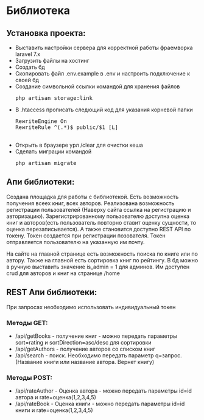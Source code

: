 <h1>Библиотека</h1>
<h2>Установка проекта:</h2>
<ul>
<li>Выставить настройки сервера для корректной работы фраемворка laravel 7.x</li>
<li>Загрузить файлы на хостинг</li>
<li>Создать бд</li>
<li>Скопировать файл .env.example в .env и настроить подключение к своей бд</li>
<li>Создание символьной ссылки командой  для хранения файлов
<pre>php artisan storage:link</pre></li>
<li>В .htaccess прописать следющий код для указания корневой папки
 <pre>
RewriteEngine On
RewriteRule ^(.*)$ public/$1 [L]
  </pre></li>
  <li>Открыть в браузере урл /clear для очистки кеша</li>
  <li>Сделать миграции командой <pre>php artisan migrate</pre></li>
  </ul>
  
  <h2>Апи библиотеки:</h2>
  <p>Создана площадка для работы с библиотекой. Есть возможность получения всеех книг, всех авторов. 
  Реализована возможность регистрации пользователей (Наверху сайта ссылка на регистрацию и авторизацию). 
  Зарегистрированному пользователю доступна оценка книг и авторов(есть пользователь повторно ставит 
  оценку сущности, то оценка перезаписывается). А также становится доступно REST API по токену. 
  Токен создается при регистрации позователя. Токен отправляется пользователю на указанную им почту.</p>
  <p>На сайте на главной странице есть возможность поиска по книге или по автору. 
  Также на главной есть сортировка книг по рейтингу. В бд можно в ручную выставить значение is_admin = 1 для админов.
   Им доступен crud для авторов и книг на странице /home</p>
   
   <h2>REST Апи библиотеки:</h2>
   <p>При запросах необходимо использовать индивидуальный токен</p>
   <h3>Методы GET:</h3>
   <ul>
   <li>/api/getBooks - получение книг - можно передать параметры sort=rating и sortDirection=asc/desc для сортировки</li>
   <li>/api/getAuthors - получение авторов со списком книг</li>
   <li>/api/search - поиск. Необходимо передать параметр q=запрос. (Название книги или название автора. Вернет книгу)</li>
    </ul>
   <h3>Методы POST:</h3>

   <ul>
     <li>/api/rateAuthor - Оценка автора - можно передать параметры id=id автора и rate=оценка(1,2,3,4,5)</li>
     <li>/api/rateBook - Оценка книги - можно передать параметры id=id книги и rate=оценка(1,2,3,4,5)</li>
      </ul>